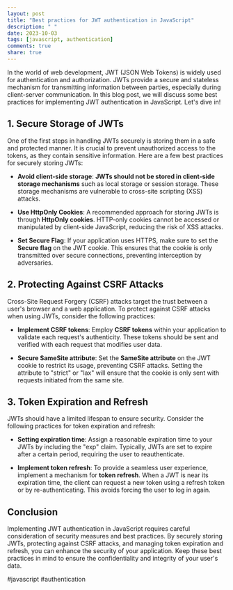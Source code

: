 ```yaml
---
layout: post
title: "Best practices for JWT authentication in JavaScript"
description: " "
date: 2023-10-03
tags: [javascript, authentication]
comments: true
share: true
---
```


In the world of web development, JWT (JSON Web Tokens) is widely used for authentication and authorization. JWTs provide a secure and stateless mechanism for transmitting information between parties, especially during client-server communication. In this blog post, we will discuss some best practices for implementing JWT authentication in JavaScript. Let's dive in!

## 1. Secure Storage of JWTs

One of the first steps in handling JWTs securely is storing them in a safe and protected manner. It is crucial to prevent unauthorized access to the tokens, as they contain sensitive information. Here are a few best practices for securely storing JWTs:

- **Avoid client-side storage**: **JWTs should not be stored in client-side storage mechanisms** such as local storage or session storage. These storage mechanisms are vulnerable to cross-site scripting (XSS) attacks.

- **Use HttpOnly Cookies**: A recommended approach for storing JWTs is through **HttpOnly cookies**. HTTP-only cookies cannot be accessed or manipulated by client-side JavaScript, reducing the risk of XSS attacks.

- **Set Secure Flag**: If your application uses HTTPS, make sure to set the **Secure flag** on the JWT cookie. This ensures that the cookie is only transmitted over secure connections, preventing interception by adversaries.

## 2. Protecting Against CSRF Attacks

Cross-Site Request Forgery (CSRF) attacks target the trust between a user's browser and a web application. To protect against CSRF attacks when using JWTs, consider the following practices:

- **Implement CSRF tokens**: Employ **CSRF tokens** within your application to validate each request's authenticity. These tokens should be sent and verified with each request that modifies user data.

- **Secure SameSite attribute**: Set the **SameSite attribute** on the JWT cookie to restrict its usage, preventing CSRF attacks. Setting the attribute to "strict" or "lax" will ensure that the cookie is only sent with requests initiated from the same site.

## 3. Token Expiration and Refresh

JWTs should have a limited lifespan to ensure security. Consider the following practices for token expiration and refresh:

- **Setting expiration time**: Assign a reasonable expiration time to your JWTs by including the "exp" claim. Typically, JWTs are set to expire after a certain period, requiring the user to reauthenticate.

- **Implement token refresh**: To provide a seamless user experience, implement a mechanism for **token refresh**. When a JWT is near its expiration time, the client can request a new token using a refresh token or by re-authenticating. This avoids forcing the user to log in again.

## Conclusion

Implementing JWT authentication in JavaScript requires careful consideration of security measures and best practices. By securely storing JWTs, protecting against CSRF attacks, and managing token expiration and refresh, you can enhance the security of your application. Keep these best practices in mind to ensure the confidentiality and integrity of your user's data.

#javascript #authentication